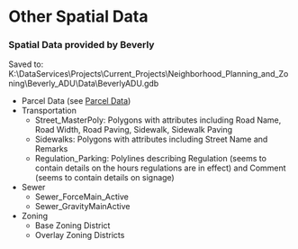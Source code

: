 # Other Spatial Data

### Spatial Data provided by Beverly

Saved to: K:\DataServices\Projects\Current\_Projects\Neighborhood\_Planning\_and\_Zoning\Beverly\_ADU\Data\BeverlyADU.gdb

* Parcel Data (see [Parcel Data](parcel-data.md))
* Transportation
  * Street\_MasterPoly: Polygons with attributes including Road Name, Road Width, Road Paving, Sidewalk, Sidewalk Paving
  * Sidewalks: Polygons with attributes including Street Name and Remarks
  * Regulation\_Parking: Polylines describing Regulation (seems to contain details on the hours regulations are in effect) and Comment (seems to contain details on signage)
* Sewer
  * Sewer\_ForceMain\_Active
  * Sewer\_GravityMainActive
* Zoning
  * Base Zoning District
  * Overlay Zoning Districts
